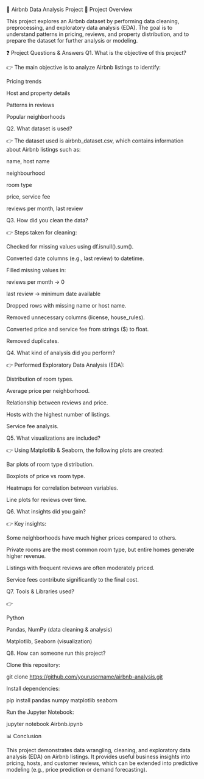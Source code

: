 🏡 Airbnb Data Analysis Project
📌 Project Overview

This project explores an Airbnb dataset by performing data cleaning, preprocessing, and exploratory data analysis (EDA).
The goal is to understand patterns in pricing, reviews, and property distribution, and to prepare the dataset for further analysis or modeling.

❓ Project Questions & Answers
Q1. What is the objective of this project?

👉 The main objective is to analyze Airbnb listings to identify:

Pricing trends

Host and property details

Patterns in reviews

Popular neighborhoods

Q2. What dataset is used?

👉 The dataset used is airbnb_dataset.csv, which contains information about Airbnb listings such as:

name, host name

neighbourhood

room type

price, service fee

reviews per month, last review

Q3. How did you clean the data?

👉 Steps taken for cleaning:

Checked for missing values using df.isnull().sum().

Converted date columns (e.g., last review) to datetime.

Filled missing values in:

reviews per month → 0

last review → minimum date available

Dropped rows with missing name or host name.

Removed unnecessary columns (license, house_rules).

Converted price and service fee from strings ($) to float.

Removed duplicates.

Q4. What kind of analysis did you perform?

👉 Performed Exploratory Data Analysis (EDA):

Distribution of room types.

Average price per neighborhood.

Relationship between reviews and price.

Hosts with the highest number of listings.

Service fee analysis.

Q5. What visualizations are included?

👉 Using Matplotlib & Seaborn, the following plots are created:

Bar plots of room type distribution.

Boxplots of price vs room type.

Heatmaps for correlation between variables.

Line plots for reviews over time.

Q6. What insights did you gain?

👉 Key insights:

Some neighborhoods have much higher prices compared to others.

Private rooms are the most common room type, but entire homes generate higher revenue.

Listings with frequent reviews are often moderately priced.

Service fees contribute significantly to the final cost.

Q7. Tools & Libraries used?

👉

Python

Pandas, NumPy (data cleaning & analysis)

Matplotlib, Seaborn (visualization)

Q8. How can someone run this project?

Clone this repository:

git clone https://github.com/yourusername/airbnb-analysis.git


Install dependencies:

pip install pandas numpy matplotlib seaborn


Run the Jupyter Notebook:

jupyter notebook Airbnb.ipynb

📊 Conclusion

This project demonstrates data wrangling, cleaning, and exploratory data analysis (EDA) on Airbnb listings. It provides useful business insights into pricing, hosts, and customer reviews, which can be extended into predictive modeling (e.g., price prediction or demand forecasting).
